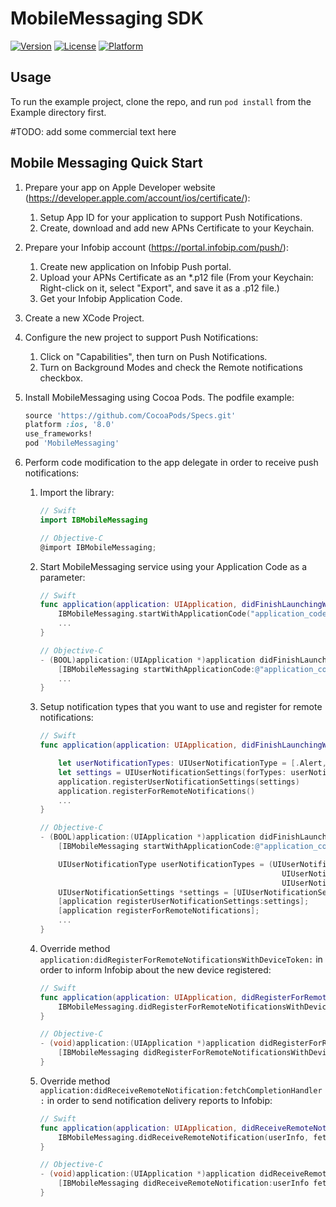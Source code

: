 # MobileMessaging SDK

[![Version](https://img.shields.io/cocoapods/v/MobileMessaging.svg?style=flat)](http://cocoapods.org/pods/MobileMessaging)
[![License](https://img.shields.io/cocoapods/l/MobileMessaging.svg?style=flat)](http://cocoapods.org/pods/MobileMessaging)
[![Platform](https://img.shields.io/cocoapods/p/MobileMessaging.svg?style=flat)](http://cocoapods.org/pods/MobileMessaging)

## Usage

To run the example project, clone the repo, and run `pod install` from the Example directory first.

#TODO: add some commercial text here

## Mobile Messaging Quick Start
1. Prepare your app on  Apple Developer website (https://developer.apple.com/account/ios/certificate/):
	1. Setup App ID for your application to support Push Notifications.
	2. Create, download and add new APNs Certificate to your Keychain.
2. Prepare your Infobip account (https://portal.infobip.com/push/):
	1. Create new application on Infobip Push portal.
	2. Upload your APNs Certificate as an *.p12 file (From your Keychain: Right-click on it, select "Export", and save it as a .p12 file.)
	3. Get your Infobip Application Code.
3. Create a new XCode Project.
4. Configure the new project to support Push Notifications:
	1. Click on "Capabilities", then turn on Push Notifications.
	2. Turn on Background Modes and check the Remote notifications checkbox.
5. Install MobileMessaging using Cocoa Pods. The podfile example:

	```ruby
	source 'https://github.com/CocoaPods/Specs.git'
	platform :ios, '8.0'
	use_frameworks!
	pod 'MobileMessaging'
	```
6. Perform code modification to the app delegate in order to receive push notifications:
	1. Import the library:

		```swift
		// Swift
		import IBMobileMessaging
		```

		```objective-c
		// Objective-C
		@import IBMobileMessaging;
		```
	2. Start MobileMessaging service using your Application Code as a parameter:

		```swift
		// Swift
		func application(application: UIApplication, didFinishLaunchingWithOptions launchOptions: [NSObject: AnyObject]?) -> Bool {
		    IBMobileMessaging.startWithApplicationCode("application_code")
		    ...
		}	
		```

		```objective-c
		// Objective-C
		- (BOOL)application:(UIApplication *)application didFinishLaunchingWithOptions:(NSDictionary *)launchOptions {
			[IBMobileMessaging startWithApplicationCode:@"application_code"];
			...
		}
		```
	3. Setup notification types that you want to use and register for remote notifications:

		```swift
		// Swift
		func application(application: UIApplication, didFinishLaunchingWithOptions launchOptions: [NSObject: AnyObject]?) -> Bool {         		IBMobileMessaging.startWithApplicationCode("application_code")

			let userNotificationTypes: UIUserNotificationType = [.Alert, .Badge, .Sound]
			let settings = UIUserNotificationSettings(forTypes: userNotificationTypes, categories: nil)
			application.registerUserNotificationSettings(settings)
			application.registerForRemoteNotifications()
			...
		}
		```

		```objective-c
		// Objective-C
		- (BOOL)application:(UIApplication *)application didFinishLaunchingWithOptions:(NSDictionary *)launchOptions {
			[IBMobileMessaging startWithApplicationCode:@"application_code"];

			UIUserNotificationType userNotificationTypes = (UIUserNotificationTypeAlert |
	                                                          UIUserNotificationTypeBadge |
	                                                          UIUserNotificationTypeSound);
			UIUserNotificationSettings *settings = [UIUserNotificationSettings settingsForTypes:userNotificationTypes categories:nil];
			[application registerUserNotificationSettings:settings];
			[application registerForRemoteNotifications];
			...
		}
		```
	4. Override method `application:didRegisterForRemoteNotificationsWithDeviceToken:` in order to inform Infobip about the new device registered:

		```swift
		// Swift
		func application(application: UIApplication, didRegisterForRemoteNotificationsWithDeviceToken deviceToken: NSData) {
			IBMobileMessaging.didRegisterForRemoteNotificationsWithDeviceToken(deviceToken)
		}
		```

		```objective-c
		// Objective-C
		- (void)application:(UIApplication *)application didRegisterForRemoteNotificationsWithDeviceToken:(NSData *)deviceToken {
			[IBMobileMessaging didRegisterForRemoteNotificationsWithDeviceToken:deviceToken];
		}
		```
	5. Override method `application:didReceiveRemoteNotification:fetchCompletionHandler:` in order to send notification delivery reports to Infobip:

		```swift
		// Swift
		func application(application: UIApplication, didReceiveRemoteNotification userInfo: [NSObject : AnyObject], fetchCompletionHandler completionHandler: (UIBackgroundFetchResult) -> Void) {
			IBMobileMessaging.didReceiveRemoteNotification(userInfo, fetchCompletionHandler: completionHandler)
		}
		```

		```objective-c
		// Objective-C
		- (void)application:(UIApplication *)application didReceiveRemoteNotification:(NSDictionary *)userInfo fetchCompletionHandler:(void (^)(UIBackgroundFetchResult result))completionHandler {
			[IBMobileMessaging didReceiveRemoteNotification:userInfo fetchCompletionHandler:completionHandler];
		}
		```
